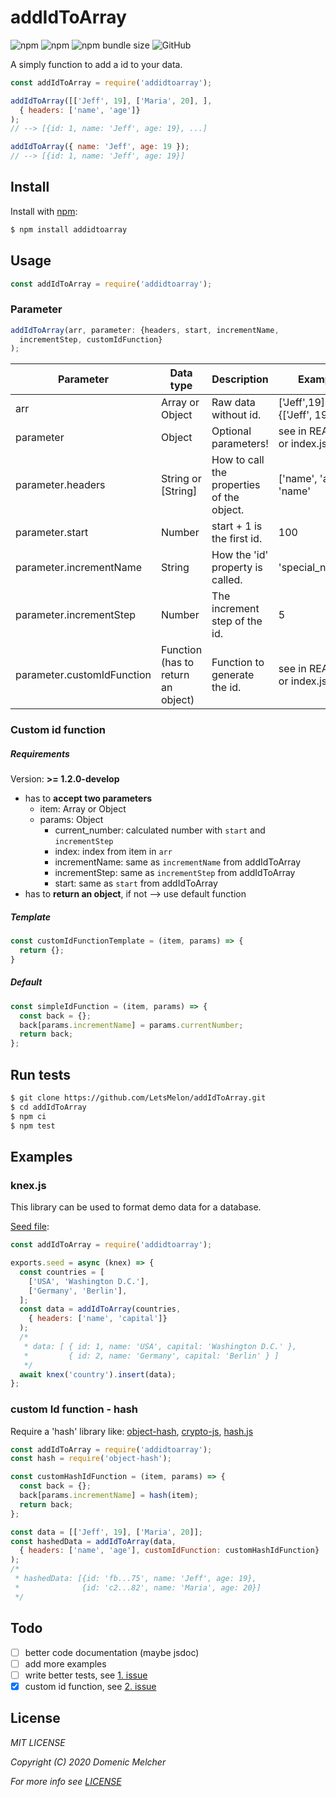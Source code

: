 # addIdToArray

![npm](https://img.shields.io/npm/v/addidtoarray)
![npm](https://img.shields.io/npm/dw/addidtoarray)
![npm bundle size](https://img.shields.io/bundlephobia/min/addidtoarray)
![GitHub](https://img.shields.io/github/license/LetsMelon/addIdToArray)

A simply function to add a id to your data.

```js
const addIdToArray = require('addidtoarray');

addIdToArray([['Jeff', 19], ['Maria', 20], ],
  { headers: ['name', 'age']}
);
// --> [{id: 1, name: 'Jeff', age: 19}, ...]

addIdToArray({ name: 'Jeff', age: 19 });
// --> [{id: 1, name: 'Jeff', age: 19}]
```

## Install

Install with [npm](https://www.npmjs.com):

```sh
$ npm install addidtoarray
```

## Usage

```js
const addIdToArray = require('addidtoarray');
```

### Parameter

```js
addIdToArray(arr, parameter: {headers, start, incrementName, 
  incrementStep, customIdFunction}
);
```

| Parameter                    | Data type                             | Description                                  | Example                              | Default                      | Required |
|------------------------------|---------------------------------------|----------------------------------------------|--------------------------------------|------------------------------|----------|
| arr                          | Array or Object                       | Raw data without id.                         | ['Jeff',19] ;<br>{['Jeff', 19}, ...] |                              |     X    |
| parameter                    | Object                                | Optional parameters!                         | see in README<br>or index.js         |              {}              |          |
| parameter.headers            | String or [String]                    | How to call the properties<br>of the object. | ['name', 'age'] ;<br>'name'          |           undefined          |          |
| parameter.start              | Number                                | start + 1 is the first id.                   | 100                                  |               1              |          |
| parameter.incrementName     | String                                | How the 'id' property is called.             | 'special_number'                     |             'id'             |          |
| parameter.incrementStep     | Number                                | The increment step of the id.                | 5                                    |               1              |          |
| parameter.customIdFunction | Function<br>(has to return an object) | Function to generate the id.                 | see in README<br>or index.js         | see in README<br>or index.js |          |

### Custom id function

##### Requirements

Version: <b>>= 1.2.0-develop</b>

- has to <b>accept two parameters</b>
  - item: Array or Object
  - params: Object
    - current_number: calculated number with `start` and `incrementStep`
    - index: index from item in `arr`
    - incrementName: same as `incrementName` from addIdToArray
    - incrementStep: same as `incrementStep` from addIdToArray
    - start: same as `start` from addIdToArray
- has to <b>return an object</b>, if not --> use default function

##### Template

```js
const customIdFunctionTemplate = (item, params) => {
  return {};
}
```

##### Default

```js
const simpleIdFunction = (item, params) => {
  const back = {};
  back[params.incrementName] = params.currentNumber;
  return back;
};
```

## Run tests

```sh
$ git clone https://github.com/LetsMelon/addIdToArray.git
$ cd addIdToArray
$ npm ci
$ npm test
```

## Examples

### knex.js

This library can be used to format demo data for a database.

<u>Seed file</u>:

```js
const addIdToArray = require('addidtoarray');

exports.seed = async (knex) => {
  const countries = [
    ['USA', 'Washington D.C.'],
    ['Germany', 'Berlin'],
  ];
  const data = addIdToArray(countries, 
    { headers: ['name', 'capital']}
  );
  /*
   * data: [ { id: 1, name: 'USA', capital: 'Washington D.C.' },
   *         { id: 2, name: 'Germany', capital: 'Berlin' } ]
   */
  await knex('country').insert(data);
};
```

### custom Id function - hash

Require a 'hash' library like: [object-hash](https://www.npmjs.com/package/object-hash), [crypto-js](https://www.npmjs.com/package/crypto-js), [hash.js](https://www.npmjs.com/package/hash.js)

```js
const addIdToArray = require('addidtoarray');
const hash = require('object-hash');

const customHashIdFunction = (item, params) => {
  const back = {};
  back[params.incrementName] = hash(item);
  return back;
};

const data = [['Jeff', 19], ['Maria', 20]];
const hashedData = addIdToArray(data, 
  { headers: ['name', 'age'], customIdFunction: customHashIdFunction}
);
/*
 * hashedData: [{id: 'fb...75', name: 'Jeff', age: 19},
 *              {id: 'c2...82', name: 'Maria', age: 20}]
 */
```

## Todo

- [ ] better code documentation (maybe jsdoc)
- [ ] add more examples
- [ ] write better tests, see [1. issue](https://github.com/LetsMelon/addIdToArray/issues/1)
- [x] custom id function, see [2. issue](https://github.com/LetsMelon/addIdToArray/issues/2)

## License

<i>
MIT LICENSE

Copyright (C) 2020 Domenic Melcher

For more info see [LICENSE](LICENSE)
</i>
